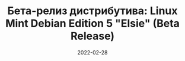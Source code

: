 ---
layout: post
title: "Бета-релиз дистрибутива: Linux Mint Debian Edition 5 \"Elsie\" (Beta Release)"
date: 2022-02-28   
---
